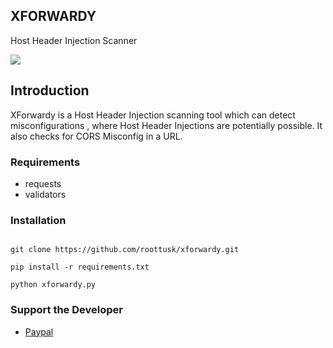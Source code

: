 

## XFORWARDY

Host Header Injection Scanner


<img src="https://img.shields.io/badge/release-v1.0%20beta-blue"/><br/>


## Introduction

XForwardy is a Host Header Injection scanning tool which can detect misconfigurations , where Host Header Injections are potentially possible. It also checks for CORS Misconfig in a URL.


### Requirements

* requests
* validators

### Installation

```

git clone https://github.com/roottusk/xforwardy.git

pip install -r requirements.txt

python xforwardy.py 

```




### Support the Developer

* <a href=https://www.paypal.me/roottusk1>Paypal</a>
